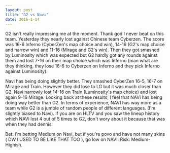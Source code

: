 ```yaml
---
layout: post
title: "G2 vs Navi"
date: 2016-1-14
---
```


G2 isn't really impressing me at the moment. Thank god I never beat on this team. Yesterday they nearly lost against Chinese team Cyberzen.
The score was 16-6 Inferno (CyberZen's map choice and win), 14-16 (G2's map choice and narrow win) and 11-16 (Mirage and G2's win).
Then they got smashed by Luminosity which was expected but G2 hardly got any rounds against them and lost 7-16 on their map choice which was Inferno (man what are they thinking, they lose 16-6 to Cyberzen on Inferno and they pick Inferno against Luminosity).

Navi has being doing slightly better. They smashed CyberZen 16-5, 16-7 on Mirage and Train. However they did lose to LG but it was much closer than G2.
Navi narrowly lost 14-16 on Train (Luminosity's map choice) and lost again 9-16 Mirage. Looking back at these results, I feel that NAVi has being doing way better than G2.
In terms of experience, NAVI has way more as a team while G2 is a jumble of random people of different languages. (I'm slightly biased to Navi). 
If you are on HLTV and you saw the lineup history which NAVi lost 4 out of 5 times to G2, don't wory about it because that was when they had dennis.

Bet: I'm betting Medium on Navi, but if you're povo and have not many skins ( DW I USED TO BE LIKE THAT TOO ), go low on NAVI.
Risk: Medium-Highish.
